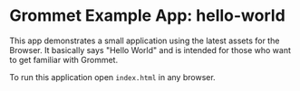 # Grommet Example App: hello-world

This app demonstrates a small application using the latest assets for the Browser. It basically says "Hello World" and is intended for those who want to get familiar with Grommet.

To run this application open `index.html` in any browser.